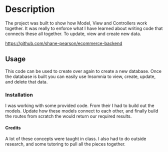 # Description

The project was built to show how Model, View and Controllers work together. It was really to enforce what I have learned about writing code that connects these all together. To update, view and create new data. 

https://github.com/shane-pearson/ecommerce-backend

## Usage 

This code can be used to create over again to create a new database. Once the database is built you can easily use Insomnia to view, create, update, and delete that data. 

### Installation

I was working with some provided code. From their I had to build out the models. Update how these models connect to each other, and finally build the routes from scratch the would return our required results. 

#### Credits

A lot of these concepts were taught in class. I also had to do outside research, and some tutoring to pull all the pieces together.